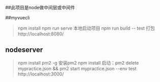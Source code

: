 ##此项目是node做中间层或中间件

##myvuecli
>npm install
>npm run serve 本地启动项目
>npm run build -- test 打包
>http://localhost:8080/

## nodeserver
>npm install pm2 -g 安装pm2
>npm install 
>启动：pm2 delete mypractice.json && pm2 start mypractice.json --env test
>http://localhost:3000/